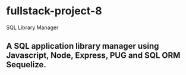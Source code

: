 # fullstack-project-8
 SQL Library Manager
 
 ## A SQL application library manager using Javascript, Node, Express, PUG and SQL ORM Sequelize.